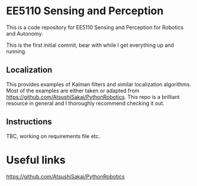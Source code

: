 # EE5110 Sensing and Perception
This is a code repository for EE5110 Sensing and Perception for Robotics and Autonomy.

This is the first initial commit, bear with while I get everything up and running.

## Localization
This provides examples of Kalman filters and similar localization algorithms. Most of the examples are either taken or adapted from https://github.com/AtsushiSakai/PythonRobotics.
This repo is a brilliant resource in general and I thoroughly recommend checking it out.

## Instructions
TBC, working on requirements file etc.

# Useful links
https://github.com/AtsushiSakai/PythonRobotics
